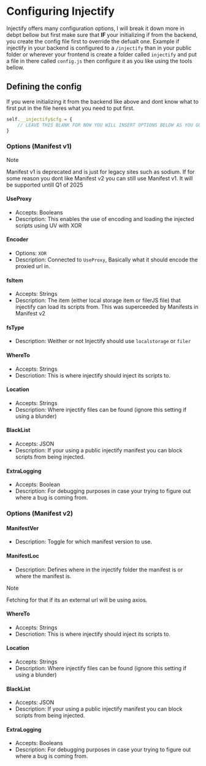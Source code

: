 # Configuring Injectify

Injectify offers many configuration options, I will break it down more in debpt bellow but first make sure that **IF** your initializing if from the backend, you create the config file first to override the defualt one. Example if injectify in your backend is configured to a `/injectify` than in your public folder or wherever your frontend is create a folder called `injectify` and put a file in there called `config.js` then configure it as you like using the tools bellow.

## Defining the config

If you were initializing it from the backend like above and dont know what to first put in the file heres what you need to put first.

```js
self.__injectify$cfg = {
    // LEAVE THIS BLANK FOR NOW YOU WILL INSERT OPTIONS BELOW AS YOU GO
}
```

### Options (Manifest v1)

> [!NOTE]
> Manifest v1 is deprecated and is just for legacy sites such as sodium. If for some reason you dont like Manifest v2 you can still use Manifest v1. It will be supported untill Q1 of 2025

#### UseProxy

- Accepts: Booleans
- Description: This enables the use of encoding and loading the injected scripts using UV with XOR

#### Encoder

- Options: `XOR`
- Description: Connected to `UseProxy`, Basically what it should encode the proxied url in.

#### fsItem

- Accepts: Strings
- Description: The item (either local storage item or filerJS file) that injectify can load its scripts from. This was superceeded by Manifests in Manifest v2

#### fsType

- Description: Weither or not Injectify should use `localstorage` or `filer`

#### WhereTo

- Accepts: Strings
- Descriotion: This is where injectify should inject its scripts to.

#### Location

- Accepts: Strings
- Description: Where injectify files can be found (ignore this setting if using a blunder)

#### BlackList

- Accepts: JSON
- Description: If your using a public injectify manifest you can block scripts from being injected.

#### ExtraLogging

- Accepts: Boolean
- Description: For debugging purposes in case your trying to figure out where a bug is coming from.

### Options (Manifest v2)

#### ManifestVer

- Description: Toggle for which manifest version to use.

#### ManifestLoc

- Description: Defines where in the injectify folder the manifest is or where the manifest is. 

> [!NOTE]
> Fetching for that if its an external url will be using axios.

#### WhereTo

- Accepts: Strings
- Descriotion: This is where injectify should inject its scripts to.

#### Location

- Accepts: Strings
- Description: Where injectify files can be found (ignore this setting if using a blunder)

#### BlackList

- Accepts: JSON
- Description: If your using a public injectify manifest you can block scripts from being injected.

#### ExtraLogging

- Accepts: Booleans
- Description: For debugging purposes in case your trying to figure out where a bug is coming from.
